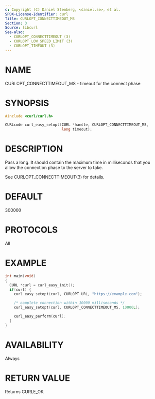 ```yaml
---
c: Copyright (C) Daniel Stenberg, <daniel.se>, et al.
SPDX-License-Identifier: curl
Title: CURLOPT_CONNECTTIMEOUT_MS
Section: 3
Source: libcurl
See-also:
  - CURLOPT_CONNECTTIMEOUT (3)
  - CURLOPT_LOW_SPEED_LIMIT (3)
  - CURLOPT_TIMEOUT (3)
---
```


# NAME

CURLOPT_CONNECTTIMEOUT_MS - timeout for the connect phase

# SYNOPSIS

~~~c
#include <curl/curl.h>

CURLcode curl_easy_setopt(CURL *handle, CURLOPT_CONNECTTIMEOUT_MS,
                          long timeout);
~~~

# DESCRIPTION

Pass a long. It should contain the maximum time in milliseconds that you allow
the connection phase to the server to take.

See CURLOPT_CONNECTTIMEOUT(3) for details.

# DEFAULT

300000

# PROTOCOLS

All

# EXAMPLE

~~~c
int main(void)
{
  CURL *curl = curl_easy_init();
  if(curl) {
    curl_easy_setopt(curl, CURLOPT_URL, "https://example.com");

    /* complete connection within 10000 milliseconds */
    curl_easy_setopt(curl, CURLOPT_CONNECTTIMEOUT_MS, 10000L);

    curl_easy_perform(curl);
  }
}
~~~

# AVAILABILITY

Always

# RETURN VALUE

Returns CURLE_OK
